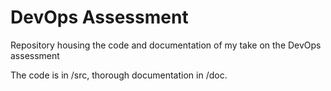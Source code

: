 # DevOps Assessment
Repository housing the code and documentation of my take on the DevOps assessment

The code is in /src, thorough documentation in /doc.